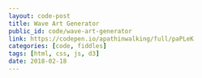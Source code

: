 ```yaml
---
layout: code-post
title: Wave Art Generator
public_id: code/wave-art-generator
link: https://codepen.io/apathinwalking/full/paPLeK
categories: [code, fiddles]
tags: [html, css, js, d3]
date: 2018-02-18
---
```

